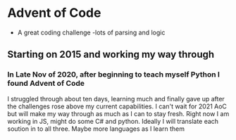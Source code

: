 # Advent of Code

- A great coding challenge -lots of parsing and logic

## Starting on 2015 and working my way through

### In Late Nov of 2020, after beginning to teach myself Python I found Advent of Code

I struggled through about ten days, learning much and finally gave up after the challenges rose above my current capabilities.
I can't wait for 2021 AoC but will make my way through as much as I can to stay fresh.
Right now I am working in JS, might do some C# and python. Ideally I will translate each soution in to all three. Maybe more languages as I learn them
